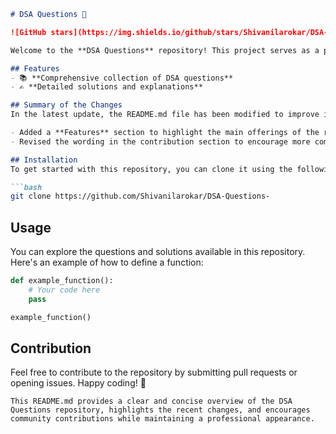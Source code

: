 ```markdown
# DSA Questions 🚀

![GitHub stars](https://img.shields.io/github/stars/Shivanilarokar/DSA-Questions-?style=social) ![Forks](https://img.shields.io/github/forks/Shivanilarokar/DSA-Questions-?style=social)

Welcome to the **DSA Questions** repository! This project serves as a platform for developers and learners to practice and enhance their skills in Data Structures and Algorithms (DSA). This repository is designed to help you improve your understanding of various data structures and algorithms through a collection of questions and solutions.

## Features
- 📚 **Comprehensive collection of DSA questions**
- ✍️ **Detailed solutions and explanations**

## Summary of the Changes
In the latest update, the README.md file has been modified to improve its structure and clarity. The key changes include:

- Added a **Features** section to highlight the main offerings of the repository.
- Revised the wording in the contribution section to encourage more community involvement.

## Installation
To get started with this repository, you can clone it using the following command:

```bash
git clone https://github.com/Shivanilarokar/DSA-Questions-
```

## Usage
You can explore the questions and solutions available in this repository. Here's an example of how to define a function:

```python
def example_function():
    # Your code here
    pass

example_function()
```

## Contribution
Feel free to contribute to the repository by submitting pull requests or opening issues. Happy coding! 🎉

```
This README.md provides a clear and concise overview of the DSA Questions repository, highlights the recent changes, and encourages community contributions while maintaining a professional appearance.
```